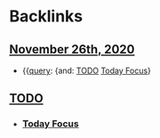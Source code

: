 
# Backlinks
## [November 26th, 2020](<November 26th, 2020.md>)
- {{[query](<query.md>): {and: [TODO](<TODO.md>) [Today Focus](<Today Focus.md>)}

## [TODO](<TODO.md>)
- ### [Today Focus](<Today Focus.md>)


